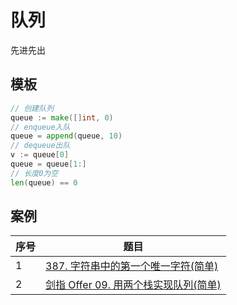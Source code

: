 # 队列

先进先出



## 模板
```go
// 创建队列
queue := make([]int, 0)
// enqueue入队
queue = append(queue, 10)
// dequeue出队
v := queue[0]
queue = queue[1:]
// 长度0为空
len(queue) == 0
```

## 案例

| 序号 | 题目                                                         |
| ---- | ------------------------------------------------------------ |
| 1    | [387. 字符串中的第一个唯一字符(简单)](https://leetcode-cn.com/problems/first-unique-character-in-a-string) |
| 2    | [剑指 Offer 09. 用两个栈实现队列(简单)](https://leetcode-cn.com/problems/yong-liang-ge-zhan-shi-xian-dui-lie-lcof) |

